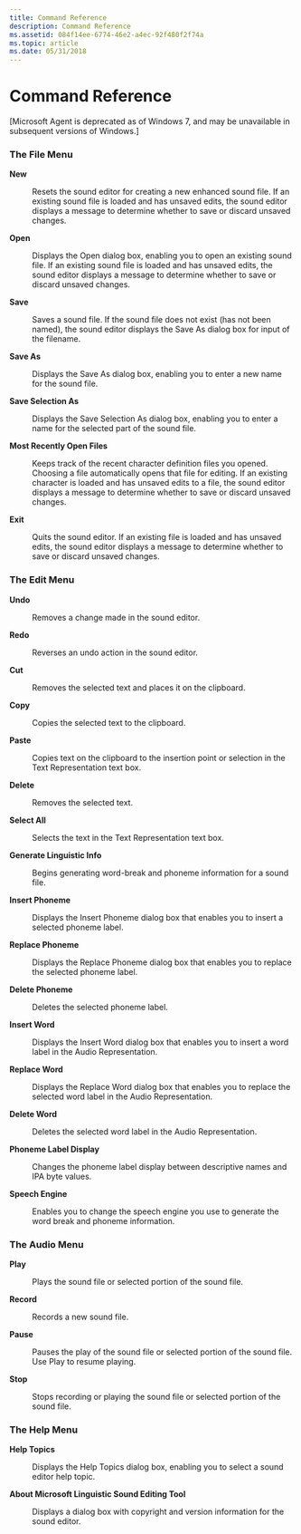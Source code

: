 ```yaml
---
title: Command Reference
description: Command Reference
ms.assetid: 084f14ee-6774-46e2-a4ec-92f480f2f74a
ms.topic: article
ms.date: 05/31/2018
---
```


# Command Reference

\[Microsoft Agent is deprecated as of Windows 7, and may be unavailable in subsequent versions of Windows.\]

### The File Menu

<dl> <dt>

<span id="New"></span><span id="new"></span><span id="NEW"></span>**New**
</dt> <dd>

Resets the sound editor for creating a new enhanced sound file. If an existing sound file is loaded and has unsaved edits, the sound editor displays a message to determine whether to save or discard unsaved changes.

</dd> <dt>

<span id="Open"></span><span id="open"></span><span id="OPEN"></span>**Open**
</dt> <dd>

Displays the Open dialog box, enabling you to open an existing sound file. If an existing sound file is loaded and has unsaved edits, the sound editor displays a message to determine whether to save or discard unsaved changes.

</dd> <dt>

<span id="Save"></span><span id="save"></span><span id="SAVE"></span>**Save**
</dt> <dd>

Saves a sound file. If the sound file does not exist (has not been named), the sound editor displays the Save As dialog box for input of the filename.

</dd> <dt>

<span id="Save_As"></span><span id="save_as"></span><span id="SAVE_AS"></span>**Save As**
</dt> <dd>

Displays the Save As dialog box, enabling you to enter a new name for the sound file.

</dd> <dt>

<span id="Save_Selection_As"></span><span id="save_selection_as"></span><span id="SAVE_SELECTION_AS"></span>**Save Selection As**
</dt> <dd>

Displays the Save Selection As dialog box, enabling you to enter a name for the selected part of the sound file.

</dd> <dt>

<span id="Most_Recently_Open_Files"></span><span id="most_recently_open_files"></span><span id="MOST_RECENTLY_OPEN_FILES"></span>**Most Recently Open Files**
</dt> <dd>

Keeps track of the recent character definition files you opened. Choosing a file automatically opens that file for editing. If an existing character is loaded and has unsaved edits to a file, the sound editor displays a message to determine whether to save or discard unsaved changes.

</dd> <dt>

<span id="Exit"></span><span id="exit"></span><span id="EXIT"></span>**Exit**
</dt> <dd>

Quits the sound editor. If an existing file is loaded and has unsaved edits, the sound editor displays a message to determine whether to save or discard unsaved changes.

</dd> </dl>

### The Edit Menu

<dl> <dt>

<span id="Undo"></span><span id="undo"></span><span id="UNDO"></span>**Undo**
</dt> <dd>

Removes a change made in the sound editor.

</dd> <dt>

<span id="Redo"></span><span id="redo"></span><span id="REDO"></span>**Redo**
</dt> <dd>

Reverses an undo action in the sound editor.

</dd> <dt>

<span id="Cut"></span><span id="cut"></span><span id="CUT"></span>**Cut**
</dt> <dd>

Removes the selected text and places it on the clipboard.

</dd> <dt>

<span id="Copy"></span><span id="copy"></span><span id="COPY"></span>**Copy**
</dt> <dd>

Copies the selected text to the clipboard.

</dd> <dt>

<span id="Paste"></span><span id="paste"></span><span id="PASTE"></span>**Paste**
</dt> <dd>

Copies text on the clipboard to the insertion point or selection in the Text Representation text box.

</dd> <dt>

<span id="Delete"></span><span id="delete"></span><span id="DELETE"></span>**Delete**
</dt> <dd>

Removes the selected text.

</dd> <dt>

<span id="Select_All"></span><span id="select_all"></span><span id="SELECT_ALL"></span>**Select All**
</dt> <dd>

Selects the text in the Text Representation text box.

</dd> <dt>

<span id="Generate_Linguistic_Info"></span><span id="generate_linguistic_info"></span><span id="GENERATE_LINGUISTIC_INFO"></span>**Generate Linguistic Info**
</dt> <dd>

Begins generating word-break and phoneme information for a sound file.

</dd> <dt>

<span id="Insert_Phoneme"></span><span id="insert_phoneme"></span><span id="INSERT_PHONEME"></span>**Insert Phoneme**
</dt> <dd>

Displays the Insert Phoneme dialog box that enables you to insert a selected phoneme label.

</dd> <dt>

<span id="Replace_Phoneme"></span><span id="replace_phoneme"></span><span id="REPLACE_PHONEME"></span>**Replace Phoneme**
</dt> <dd>

Displays the Replace Phoneme dialog box that enables you to replace the selected phoneme label.

</dd> <dt>

<span id="Delete_Phoneme"></span><span id="delete_phoneme"></span><span id="DELETE_PHONEME"></span>**Delete Phoneme**
</dt> <dd>

Deletes the selected phoneme label.

</dd> <dt>

<span id="Insert_Word"></span><span id="insert_word"></span><span id="INSERT_WORD"></span>**Insert Word**
</dt> <dd>

Displays the Insert Word dialog box that enables you to insert a word label in the Audio Representation.

</dd> <dt>

<span id="Replace_Word"></span><span id="replace_word"></span><span id="REPLACE_WORD"></span>**Replace Word**
</dt> <dd>

Displays the Replace Word dialog box that enables you to replace the selected word label in the Audio Representation.

</dd> <dt>

<span id="Delete_Word"></span><span id="delete_word"></span><span id="DELETE_WORD"></span>**Delete Word**
</dt> <dd>

Deletes the selected word label in the Audio Representation.

</dd> <dt>

<span id="Phoneme_Label_Display"></span><span id="phoneme_label_display"></span><span id="PHONEME_LABEL_DISPLAY"></span>**Phoneme Label Display**
</dt> <dd>

Changes the phoneme label display between descriptive names and IPA byte values.

</dd> <dt>

<span id="Speech_Engine"></span><span id="speech_engine"></span><span id="SPEECH_ENGINE"></span>**Speech Engine**
</dt> <dd>

Enables you to change the speech engine you use to generate the word break and phoneme information.

</dd> </dl>

### The Audio Menu

<dl> <dt>

<span id="Play"></span><span id="play"></span><span id="PLAY"></span>**Play**
</dt> <dd>

Plays the sound file or selected portion of the sound file.

</dd> <dt>

<span id="Record"></span><span id="record"></span><span id="RECORD"></span>**Record**
</dt> <dd>

Records a new sound file.

</dd> <dt>

<span id="Pause"></span><span id="pause"></span><span id="PAUSE"></span>**Pause**
</dt> <dd>

Pauses the play of the sound file or selected portion of the sound file. Use Play to resume playing.

</dd> <dt>

<span id="Stop"></span><span id="stop"></span><span id="STOP"></span>**Stop**
</dt> <dd>

Stops recording or playing the sound file or selected portion of the sound file.

</dd> </dl>

### The Help Menu

<dl> <dt>

<span id="Help_Topics"></span><span id="help_topics"></span><span id="HELP_TOPICS"></span>**Help Topics**
</dt> <dd>

Displays the Help Topics dialog box, enabling you to select a sound editor help topic.

</dd> <dt>

<span id="About_Microsoft_Linguistic_Sound_Editing_Tool"></span><span id="about_microsoft_linguistic_sound_editing_tool"></span><span id="ABOUT_MICROSOFT_LINGUISTIC_SOUND_EDITING_TOOL"></span>**About Microsoft Linguistic Sound Editing Tool**
</dt> <dd>

Displays a dialog box with copyright and version information for the sound editor.

</dd> </dl>

 

 




